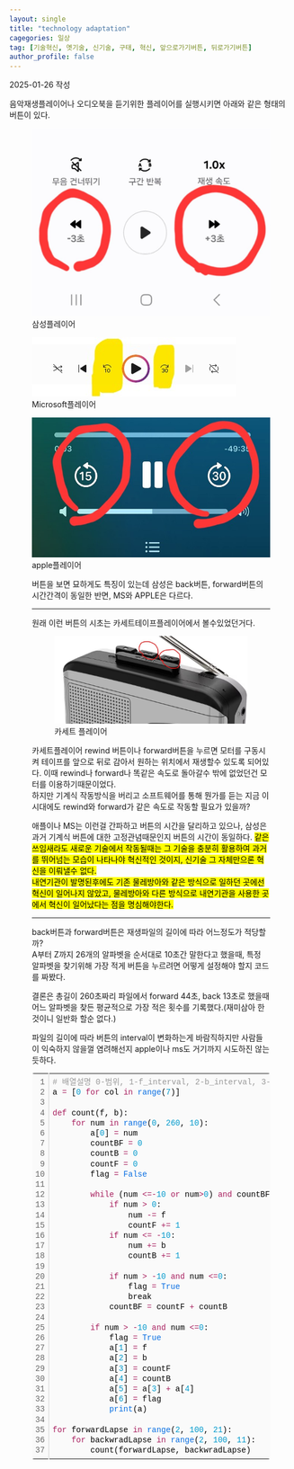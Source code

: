 ```yaml
---
layout: single
title: "technology adaptation"
cagegories: 일상
tag: [기술혁신, 옛기술, 신기술, 구태, 혁신, 앞으로가기버튼, 뒤로가기버튼]
author_profile: false
---
```

<p>2025-01-26 작성</p>
<p>음악재생플레이어나 오디오북을 듣기위한 플레이어를 실행시키면 아래와 같은 형태의 버튼이 있다.</p>
<figure>
    <img src="/assets\images\2025-01-26-technology_adaptation/samsung_player.jpg">
    <figcaption>삼성플레이어</figcaption>
</figure>
<figure>
<img src="/assets\images\2025-01-26-technology_adaptation/microsoft_player.jpg">
    <figcaption>Microsoft플레이어</figcaption>
</figure>
<figure>
<img src="/assets\images\2025-01-26-technology_adaptation/apple_player.jpg">
    <figcaption>apple플레이어</figcaption>
</figure>
<figure>

<p>버튼을 보면 묘하게도 특징이 있는데 삼성은 back버튼, forward버튼의 시간간격이 동일한 반면, MS와 APPLE은 다르다.</p>
<hr class="wp-block-separator has-alpha-channel-opacity"/>

원래 이런 버튼의 시초는 카세트테이프플레이어에서 볼수있었던거다.
<figure>
<img src="/assets\images\2025-01-26-technology_adaptation/cassette_player.jpg">
    <figcaption>카세트 플레이어</figcaption>
</figure>
<p>카세트플레이어 rewind 버튼이나 forward버튼을 누르면 모터를 구동시켜 테이프를 앞으로 뒤로 감아서 원하는 위치에서 재생할수 있도록 되어있다. 이때 rewind나 forward나 똑같은 속도로 돌아갈수 밖에 없었던건 모터를 이용하기때문이었다.<br/>
하지만 기계식 작동방식을 버리고 소프트웨어를 통해 뭔가를 듣는 지금 이시대에도 rewind와 forward가 같은 속도로 작동할 필요가 있을까?</p>
<p>애플이나 MS는 이런걸 간파하고 버튼의 시간을 달리하고 있으나, 삼성은 과거 기계식 버튼에 대한 고정관념때문인지 버튼의 시간이 동일하다. <mark>같은 쓰임새라도 새로운 기술에서 작동될때는 그 기술을 충분히 활용하여 과거를 뛰어넘는 모습이 나타나야 혁신적인 것이지, 신기술 그 자체만으론 혁신을 이뤄낼수 없다.<br/>
내연기관이 발명된후에도 기존 물레방아와 같은 방식으로 일하던 곳에선 혁신이 일어나지 않았고, 물레방아와 다른 방식으로 내연기관을 사용한 곳에서 혁신이 일어났다는 점을 명심해야한다.</mark></p>
<hr class="wp-block-separator has-alpha-channel-opacity"/>

<P>back버튼과 forward버튼은 재생파일의 길이에 따라 어느정도가 적당할까?<br/>
A부터 Z까지 26개의 알파벳을 순서대로 10초간 말한다고 했을때, 특정 알파벳을 찾기위해 가장 적게 버튼을 누르려면 어떻게 설정해야 할지 코드를 짜봤다.</P>
<p>결론은 총길이 260초짜리 파일에서 forward 44초, back 13초로 했을때 어느 알파벳을 찾든 평균적으로 가장 적은 횟수를 기록했다.(재미삼아 한것이니 일반화 할순 없다.)</p>
<p>파일의 길이에 따라 버튼의 interval이 변화하는게 바람직하지만 사람들이 익숙하지 않을껄 염려해선지 apple이나 ms도 거기까지 시도하진 않는듯하다.</p>

<div class="colorscripter-code" style="color:#010101;font-family:Consolas, 'Liberation Mono', Menlo, Courier, monospace !important; position:relative !important;overflow:auto"><table class="colorscripter-code-table" style="margin:0;padding:0;border:none;background-color:#fafafa;border-radius:4px;" cellspacing="0" cellpadding="0"><tr><td style="padding:6px;border-right:2px solid #e5e5e5"><div style="margin:0;padding:0;word-break:normal;text-align:right;color:#666;font-family:Consolas, 'Liberation Mono', Menlo, Courier, monospace !important;line-height:130%"><div style="line-height:130%">1</div><div style="line-height:130%">2</div><div style="line-height:130%">3</div><div style="line-height:130%">4</div><div style="line-height:130%">5</div><div style="line-height:130%">6</div><div style="line-height:130%">7</div><div style="line-height:130%">8</div><div style="line-height:130%">9</div><div style="line-height:130%">10</div><div style="line-height:130%">11</div><div style="line-height:130%">12</div><div style="line-height:130%">13</div><div style="line-height:130%">14</div><div style="line-height:130%">15</div><div style="line-height:130%">16</div><div style="line-height:130%">17</div><div style="line-height:130%">18</div><div style="line-height:130%">19</div><div style="line-height:130%">20</div><div style="line-height:130%">21</div><div style="line-height:130%">22</div><div style="line-height:130%">23</div><div style="line-height:130%">24</div><div style="line-height:130%">25</div><div style="line-height:130%">26</div><div style="line-height:130%">27</div><div style="line-height:130%">28</div><div style="line-height:130%">29</div><div style="line-height:130%">30</div><div style="line-height:130%">31</div><div style="line-height:130%">32</div><div style="line-height:130%">33</div><div style="line-height:130%">34</div><div style="line-height:130%">35</div><div style="line-height:130%">36</div><div style="line-height:130%">37</div></div></td><td style="padding:6px 0;text-align:left"><div style="margin:0;padding:0;color:#010101;font-family:Consolas, 'Liberation Mono', Menlo, Courier, monospace !important;line-height:130%"><div style="padding:0 6px; white-space:pre; line-height:130%"><span style="color:#999999">#&nbsp;배열설명&nbsp;0-범위,&nbsp;1-f_interval,&nbsp;2-b_interval,&nbsp;3-f횟수,&nbsp;4-b횟수,&nbsp;5-f&amp;b횟수합,&nbsp;6-성공여부</span></div><div style="padding:0 6px; white-space:pre; line-height:130%">a&nbsp;<span style="color:#0086b3"></span><span style="color:#a71d5d">=</span>&nbsp;[<span style="color:#0099cc">0</span>&nbsp;<span style="color:#a71d5d">for</span>&nbsp;col&nbsp;<span style="color:#a71d5d">in</span>&nbsp;<span style="color:#066de2">range</span>(<span style="color:#0099cc">7</span>)]</div><div style="padding:0 6px; white-space:pre; line-height:130%">&nbsp;</div><div style="padding:0 6px; white-space:pre; line-height:130%"><span style="color:#a71d5d">def</span>&nbsp;count(f,&nbsp;b):</div><div style="padding:0 6px; white-space:pre; line-height:130%">&nbsp;&nbsp;&nbsp;&nbsp;<span style="color:#a71d5d">for</span>&nbsp;num&nbsp;<span style="color:#a71d5d">in</span>&nbsp;<span style="color:#066de2">range</span>(<span style="color:#0099cc">0</span>,&nbsp;<span style="color:#0099cc">260</span>,&nbsp;<span style="color:#0099cc">10</span>):</div><div style="padding:0 6px; white-space:pre; line-height:130%">&nbsp;&nbsp;&nbsp;&nbsp;&nbsp;&nbsp;&nbsp;&nbsp;a[<span style="color:#0099cc">0</span>]&nbsp;<span style="color:#0086b3"></span><span style="color:#a71d5d">=</span>&nbsp;num</div><div style="padding:0 6px; white-space:pre; line-height:130%">&nbsp;&nbsp;&nbsp;&nbsp;&nbsp;&nbsp;&nbsp;&nbsp;countBF&nbsp;<span style="color:#0086b3"></span><span style="color:#a71d5d">=</span>&nbsp;<span style="color:#0099cc">0</span></div><div style="padding:0 6px; white-space:pre; line-height:130%">&nbsp;&nbsp;&nbsp;&nbsp;&nbsp;&nbsp;&nbsp;&nbsp;countB&nbsp;<span style="color:#0086b3"></span><span style="color:#a71d5d">=</span>&nbsp;<span style="color:#0099cc">0</span></div><div style="padding:0 6px; white-space:pre; line-height:130%">&nbsp;&nbsp;&nbsp;&nbsp;&nbsp;&nbsp;&nbsp;&nbsp;countF&nbsp;<span style="color:#0086b3"></span><span style="color:#a71d5d">=</span>&nbsp;<span style="color:#0099cc">0</span></div><div style="padding:0 6px; white-space:pre; line-height:130%">&nbsp;&nbsp;&nbsp;&nbsp;&nbsp;&nbsp;&nbsp;&nbsp;flag&nbsp;<span style="color:#0086b3"></span><span style="color:#a71d5d">=</span>&nbsp;<span style="color:#066de2">False</span></div><div style="padding:0 6px; white-space:pre; line-height:130%">&nbsp;</div><div style="padding:0 6px; white-space:pre; line-height:130%">&nbsp;&nbsp;&nbsp;&nbsp;&nbsp;&nbsp;&nbsp;&nbsp;<span style="color:#a71d5d">while</span>&nbsp;(num&nbsp;<span style="color:#0086b3"></span><span style="color:#a71d5d">&lt;</span><span style="color:#0086b3"></span><span style="color:#a71d5d">=</span><span style="color:#0086b3"></span><span style="color:#a71d5d">-</span><span style="color:#0099cc">10</span>&nbsp;<span style="color:#a71d5d">or</span>&nbsp;num<span style="color:#0086b3"></span><span style="color:#a71d5d">&gt;</span><span style="color:#0099cc">0</span>)&nbsp;<span style="color:#a71d5d">and</span>&nbsp;countBF&nbsp;<span style="color:#0086b3"></span><span style="color:#a71d5d">&lt;</span><span style="color:#0099cc">20</span>:</div><div style="padding:0 6px; white-space:pre; line-height:130%">&nbsp;&nbsp;&nbsp;&nbsp;&nbsp;&nbsp;&nbsp;&nbsp;&nbsp;&nbsp;&nbsp;&nbsp;<span style="color:#a71d5d">if</span>&nbsp;num&nbsp;<span style="color:#0086b3"></span><span style="color:#a71d5d">&gt;</span>&nbsp;<span style="color:#0099cc">0</span>:</div><div style="padding:0 6px; white-space:pre; line-height:130%">&nbsp;&nbsp;&nbsp;&nbsp;&nbsp;&nbsp;&nbsp;&nbsp;&nbsp;&nbsp;&nbsp;&nbsp;&nbsp;&nbsp;&nbsp;&nbsp;num&nbsp;<span style="color:#0086b3"></span><span style="color:#a71d5d">-</span><span style="color:#0086b3"></span><span style="color:#a71d5d">=</span>&nbsp;f</div><div style="padding:0 6px; white-space:pre; line-height:130%">&nbsp;&nbsp;&nbsp;&nbsp;&nbsp;&nbsp;&nbsp;&nbsp;&nbsp;&nbsp;&nbsp;&nbsp;&nbsp;&nbsp;&nbsp;&nbsp;countF&nbsp;<span style="color:#0086b3"></span><span style="color:#a71d5d">+</span><span style="color:#0086b3"></span><span style="color:#a71d5d">=</span>&nbsp;<span style="color:#0099cc">1</span></div><div style="padding:0 6px; white-space:pre; line-height:130%">&nbsp;&nbsp;&nbsp;&nbsp;&nbsp;&nbsp;&nbsp;&nbsp;&nbsp;&nbsp;&nbsp;&nbsp;<span style="color:#a71d5d">if</span>&nbsp;num&nbsp;<span style="color:#0086b3"></span><span style="color:#a71d5d">&lt;</span><span style="color:#0086b3"></span><span style="color:#a71d5d">=</span>&nbsp;<span style="color:#0086b3"></span><span style="color:#a71d5d">-</span><span style="color:#0099cc">10</span>:</div><div style="padding:0 6px; white-space:pre; line-height:130%">&nbsp;&nbsp;&nbsp;&nbsp;&nbsp;&nbsp;&nbsp;&nbsp;&nbsp;&nbsp;&nbsp;&nbsp;&nbsp;&nbsp;&nbsp;&nbsp;num&nbsp;<span style="color:#0086b3"></span><span style="color:#a71d5d">+</span><span style="color:#0086b3"></span><span style="color:#a71d5d">=</span>&nbsp;b</div><div style="padding:0 6px; white-space:pre; line-height:130%">&nbsp;&nbsp;&nbsp;&nbsp;&nbsp;&nbsp;&nbsp;&nbsp;&nbsp;&nbsp;&nbsp;&nbsp;&nbsp;&nbsp;&nbsp;&nbsp;countB&nbsp;<span style="color:#0086b3"></span><span style="color:#a71d5d">+</span><span style="color:#0086b3"></span><span style="color:#a71d5d">=</span>&nbsp;<span style="color:#0099cc">1</span></div><div style="padding:0 6px; white-space:pre; line-height:130%">&nbsp;&nbsp;&nbsp;&nbsp;&nbsp;&nbsp;&nbsp;&nbsp;&nbsp;&nbsp;&nbsp;&nbsp;</div><div style="padding:0 6px; white-space:pre; line-height:130%">&nbsp;&nbsp;&nbsp;&nbsp;&nbsp;&nbsp;&nbsp;&nbsp;&nbsp;&nbsp;&nbsp;&nbsp;<span style="color:#a71d5d">if</span>&nbsp;num&nbsp;<span style="color:#0086b3"></span><span style="color:#a71d5d">&gt;</span>&nbsp;<span style="color:#0086b3"></span><span style="color:#a71d5d">-</span><span style="color:#0099cc">10</span>&nbsp;<span style="color:#a71d5d">and</span>&nbsp;num&nbsp;<span style="color:#0086b3"></span><span style="color:#a71d5d">&lt;</span><span style="color:#0086b3"></span><span style="color:#a71d5d">=</span><span style="color:#0099cc">0</span>:</div><div style="padding:0 6px; white-space:pre; line-height:130%">&nbsp;&nbsp;&nbsp;&nbsp;&nbsp;&nbsp;&nbsp;&nbsp;&nbsp;&nbsp;&nbsp;&nbsp;&nbsp;&nbsp;&nbsp;&nbsp;flag&nbsp;<span style="color:#0086b3"></span><span style="color:#a71d5d">=</span>&nbsp;<span style="color:#066de2">True</span></div><div style="padding:0 6px; white-space:pre; line-height:130%">&nbsp;&nbsp;&nbsp;&nbsp;&nbsp;&nbsp;&nbsp;&nbsp;&nbsp;&nbsp;&nbsp;&nbsp;&nbsp;&nbsp;&nbsp;&nbsp;break</div><div style="padding:0 6px; white-space:pre; line-height:130%">&nbsp;&nbsp;&nbsp;&nbsp;&nbsp;&nbsp;&nbsp;&nbsp;&nbsp;&nbsp;&nbsp;&nbsp;countBF&nbsp;<span style="color:#0086b3"></span><span style="color:#a71d5d">=</span>&nbsp;countF&nbsp;<span style="color:#0086b3"></span><span style="color:#a71d5d">+</span>&nbsp;countB</div><div style="padding:0 6px; white-space:pre; line-height:130%">&nbsp;&nbsp;&nbsp;&nbsp;&nbsp;&nbsp;&nbsp;&nbsp;&nbsp;&nbsp;&nbsp;&nbsp;</div><div style="padding:0 6px; white-space:pre; line-height:130%">&nbsp;&nbsp;&nbsp;&nbsp;&nbsp;&nbsp;&nbsp;&nbsp;<span style="color:#a71d5d">if</span>&nbsp;num&nbsp;<span style="color:#0086b3"></span><span style="color:#a71d5d">&gt;</span>&nbsp;<span style="color:#0086b3"></span><span style="color:#a71d5d">-</span><span style="color:#0099cc">10</span>&nbsp;<span style="color:#a71d5d">and</span>&nbsp;num&nbsp;<span style="color:#0086b3"></span><span style="color:#a71d5d">&lt;</span><span style="color:#0086b3"></span><span style="color:#a71d5d">=</span><span style="color:#0099cc">0</span>:</div><div style="padding:0 6px; white-space:pre; line-height:130%">&nbsp;&nbsp;&nbsp;&nbsp;&nbsp;&nbsp;&nbsp;&nbsp;&nbsp;&nbsp;&nbsp;&nbsp;flag&nbsp;<span style="color:#0086b3"></span><span style="color:#a71d5d">=</span>&nbsp;<span style="color:#066de2">True</span></div><div style="padding:0 6px; white-space:pre; line-height:130%">&nbsp;&nbsp;&nbsp;&nbsp;&nbsp;&nbsp;&nbsp;&nbsp;&nbsp;&nbsp;&nbsp;&nbsp;a[<span style="color:#0099cc">1</span>]&nbsp;<span style="color:#0086b3"></span><span style="color:#a71d5d">=</span>&nbsp;f</div><div style="padding:0 6px; white-space:pre; line-height:130%">&nbsp;&nbsp;&nbsp;&nbsp;&nbsp;&nbsp;&nbsp;&nbsp;&nbsp;&nbsp;&nbsp;&nbsp;a[<span style="color:#0099cc">2</span>]&nbsp;<span style="color:#0086b3"></span><span style="color:#a71d5d">=</span>&nbsp;b</div><div style="padding:0 6px; white-space:pre; line-height:130%">&nbsp;&nbsp;&nbsp;&nbsp;&nbsp;&nbsp;&nbsp;&nbsp;&nbsp;&nbsp;&nbsp;&nbsp;a[<span style="color:#0099cc">3</span>]&nbsp;<span style="color:#0086b3"></span><span style="color:#a71d5d">=</span>&nbsp;countF</div><div style="padding:0 6px; white-space:pre; line-height:130%">&nbsp;&nbsp;&nbsp;&nbsp;&nbsp;&nbsp;&nbsp;&nbsp;&nbsp;&nbsp;&nbsp;&nbsp;a[<span style="color:#0099cc">4</span>]&nbsp;<span style="color:#0086b3"></span><span style="color:#a71d5d">=</span>&nbsp;countB</div><div style="padding:0 6px; white-space:pre; line-height:130%">&nbsp;&nbsp;&nbsp;&nbsp;&nbsp;&nbsp;&nbsp;&nbsp;&nbsp;&nbsp;&nbsp;&nbsp;a[<span style="color:#0099cc">5</span>]&nbsp;<span style="color:#0086b3"></span><span style="color:#a71d5d">=</span>&nbsp;a[<span style="color:#0099cc">3</span>]&nbsp;<span style="color:#0086b3"></span><span style="color:#a71d5d">+</span>&nbsp;a[<span style="color:#0099cc">4</span>]</div><div style="padding:0 6px; white-space:pre; line-height:130%">&nbsp;&nbsp;&nbsp;&nbsp;&nbsp;&nbsp;&nbsp;&nbsp;&nbsp;&nbsp;&nbsp;&nbsp;a[<span style="color:#0099cc">6</span>]&nbsp;<span style="color:#0086b3"></span><span style="color:#a71d5d">=</span>&nbsp;flag</div><div style="padding:0 6px; white-space:pre; line-height:130%">&nbsp;&nbsp;&nbsp;&nbsp;&nbsp;&nbsp;&nbsp;&nbsp;&nbsp;&nbsp;&nbsp;&nbsp;<span style="color:#066de2">print</span>(a)</div><div style="padding:0 6px; white-space:pre; line-height:130%">&nbsp;</div><div style="padding:0 6px; white-space:pre; line-height:130%"><span style="color:#a71d5d">for</span>&nbsp;forwardLapse&nbsp;<span style="color:#a71d5d">in</span>&nbsp;<span style="color:#066de2">range</span>(<span style="color:#0099cc">2</span>,&nbsp;<span style="color:#0099cc">100</span>,&nbsp;<span style="color:#0099cc">21</span>):</div><div style="padding:0 6px; white-space:pre; line-height:130%">&nbsp;&nbsp;&nbsp;&nbsp;<span style="color:#a71d5d">for</span>&nbsp;backwradLapse&nbsp;<span style="color:#a71d5d">in</span>&nbsp;<span style="color:#066de2">range</span>(<span style="color:#0099cc">2</span>,&nbsp;<span style="color:#0099cc">100</span>,&nbsp;<span style="color:#0099cc">11</span>):</div><div style="padding:0 6px; white-space:pre; line-height:130%">&nbsp;&nbsp;&nbsp;&nbsp;&nbsp;&nbsp;&nbsp;&nbsp;count(forwardLapse,&nbsp;backwradLapse)</div></div></td><td style="vertical-align:bottom;padding:0 2px 4px 0"><a href="http://colorscripter.com/info#e" target="_blank" style="text-decoration:none;color:white"><span style="font-size:9px;word-break:normal;background-color:#e5e5e5;color:white;border-radius:10px;padding:1px">cs</span></a></td></tr></table></div>

